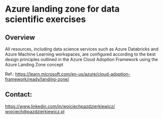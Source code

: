 # Azure landing zone for data scientific exercises

## Overview
All resources, including data science services such as Azure Databricks and Azure Machine Learning workspaces, are configured
according to the best design principles outlined in the Azure Cloud Adoption Framework using the Azure Landing Zone concept

Ref.: https://learn.microsoft.com/en-us/azure/cloud-adoption-framework/ready/landing-zone/
 
## Contact:
https://www.linkedin.com/in/wojciechpazdzierkiewicz/
wojciech@pazdzierkiewicz.pl

